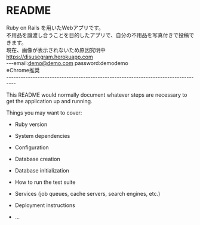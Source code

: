 # README
Ruby on Rails を用いたWebアプリです。<br>
不用品を譲渡し合うことを目的したアプリで、自分の不用品を写真付きで投稿できます。<br>
現在、画像が表示されないため原因究明中<br>
https://disusegram.herokuapp.com<br>
---email:demo@demo.com password:demodemo<br>
※Chrome推奨<br>
----------------------------------------------------------------------------------<br>

This README would normally document whatever steps are necessary to get the
application up and running.

Things you may want to cover:

* Ruby version

* System dependencies

* Configuration

* Database creation

* Database initialization

* How to run the test suite

* Services (job queues, cache servers, search engines, etc.)

* Deployment instructions

* ...
